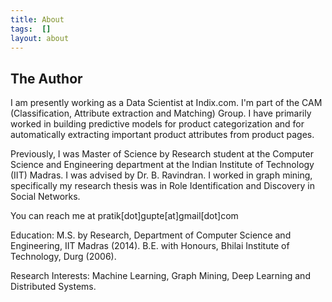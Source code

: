 ```yaml
---
title: About
tags:  []
layout: about
---
```


## The Author
I am presently working as a Data Scientist at Indix.com. I'm part of the CAM (Classification, Attribute extraction and Matching) Group. I have primarily worked in building predictive models for product categorization and for automatically extracting important product attributes from product pages.

Previously, I was Master of Science by Research student at the Computer Science and Engineering department at the Indian Institute of Technology (IIT) Madras. I was advised by Dr. B. Ravindran. I worked in graph mining, specifically my research thesis was in Role Identification and Discovery in Social Networks.

You can reach me at pratik[dot]gupte[at]gmail[dot]com

Education:
M.S. by Research, Department of Computer Science and Engineering, IIT Madras (2014).
B.E. with Honours, Bhilai Institute of Technology, Durg (2006).

Research Interests:
Machine Learning, Graph Mining, Deep Learning and Distributed Systems.
